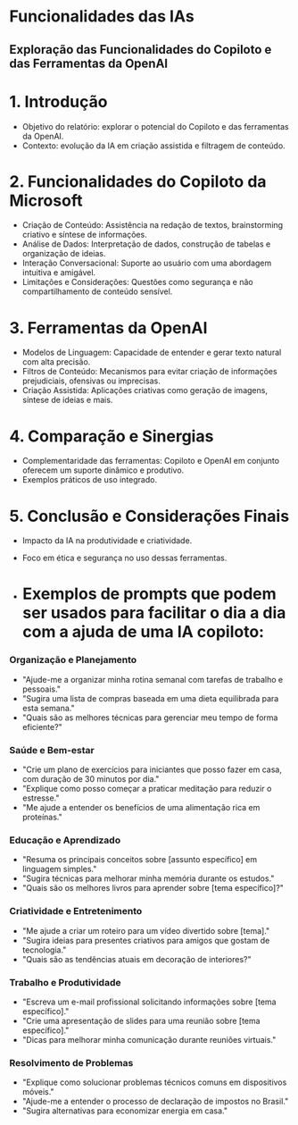# Funcionalidades das IAs

## Exploração das Funcionalidades do Copiloto e das Ferramentas da OpenAI

# 1. Introdução
- Objetivo do relatório: explorar o potencial do Copiloto e das ferramentas da OpenAI.
- Contexto: evolução da IA em criação assistida e filtragem de conteúdo.

# 2. Funcionalidades do Copiloto da Microsoft
- Criação de Conteúdo: Assistência na redação de textos, brainstorming criativo e síntese de informações.
- Análise de Dados: Interpretação de dados, construção de tabelas e organização de ideias.
- Interação Conversacional: Suporte ao usuário com uma abordagem intuitiva e amigável.
- Limitações e Considerações: Questões como segurança e não compartilhamento de conteúdo sensível.

# 3. Ferramentas da OpenAI
- Modelos de Linguagem: Capacidade de entender e gerar texto natural com alta precisão.
- Filtros de Conteúdo: Mecanismos para evitar criação de informações prejudiciais, ofensivas ou imprecisas.
- Criação Assistida: Aplicações criativas como geração de imagens, síntese de ideias e mais.

# 4. Comparação e Sinergias
- Complementaridade das ferramentas: Copiloto e OpenAI em conjunto oferecem um suporte dinâmico e produtivo.
- Exemplos práticos de uso integrado.

# 5. Conclusão e Considerações Finais
- Impacto da IA na produtividade e criatividade.
- Foco em ética e segurança no uso dessas ferramentas.

- # Exemplos de prompts que podem ser usados para facilitar o dia a dia com a ajuda de uma IA copiloto:
  
### Organização e Planejamento
- "Ajude-me a organizar minha rotina semanal com tarefas de trabalho e pessoais."
- "Sugira uma lista de compras baseada em uma dieta equilibrada para esta semana."
- "Quais são as melhores técnicas para gerenciar meu tempo de forma eficiente?"

### Saúde e Bem-estar
- "Crie um plano de exercícios para iniciantes que posso fazer em casa, com duração de 30 minutos por dia."
- "Explique como posso começar a praticar meditação para reduzir o estresse."
- "Me ajude a entender os benefícios de uma alimentação rica em proteínas."

### Educação e Aprendizado
- "Resuma os principais conceitos sobre [assunto específico] em linguagem simples."
- "Sugira técnicas para melhorar minha memória durante os estudos."
- "Quais são os melhores livros para aprender sobre [tema específico]?"

### Criatividade e Entretenimento
- "Me ajude a criar um roteiro para um vídeo divertido sobre [tema]."
- "Sugira ideias para presentes criativos para amigos que gostam de tecnologia."
- "Quais são as tendências atuais em decoração de interiores?"

### Trabalho e Produtividade
- "Escreva um e-mail profissional solicitando informações sobre [tema específico]."
- "Crie uma apresentação de slides para uma reunião sobre [tema específico]."
- "Dicas para melhorar minha comunicação durante reuniões virtuais."

### Resolvimento de Problemas
- "Explique como solucionar problemas técnicos comuns em dispositivos móveis."
- "Ajude-me a entender o processo de declaração de impostos no Brasil."
- "Sugira alternativas para economizar energia em casa."






